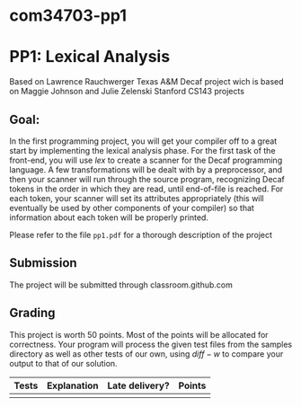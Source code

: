 # com34703-pp1
# PP1: Lexical Analysis

Based on Lawrence Rauchwerger Texas A\&M Decaf project wich is based on Maggie Johnson and Julie Zelenski Stanford CS143 projects

## Goal:
In the first programming project, you will get your compiler 
off to a great start by implementing the lexical analysis phase. 
For the first task of the front-end, you will use $lex$ to create 
a scanner for the Decaf programming language.  A few transformations 
will be dealt with by a preprocessor, and then your scanner will 
run through the source program, recognizing Decaf tokens in the 
order in which they are read, until end-of-file is reached. For each 
token, your scanner will set its attributes appropriately (this will 
eventually be used by other components of your compiler) so that 
information about each token will be properly printed. 

Please refer to the file `pp1.pdf` for a thorough description of the project

## Submission
The project will be submitted through classroom.github.com

## Grading
This project is worth 50 points. Most of the points will be allocated 
for correctness. Your program will process the given test files 
from the samples directory as well as other tests of our own, using 
$diff -w$ to compare your output to that of our solution.


| Tests | Explanation |  Late delivery? | Points |
| ----- | ----------- | --------------- | ------ |
|       |             |                 |        |

